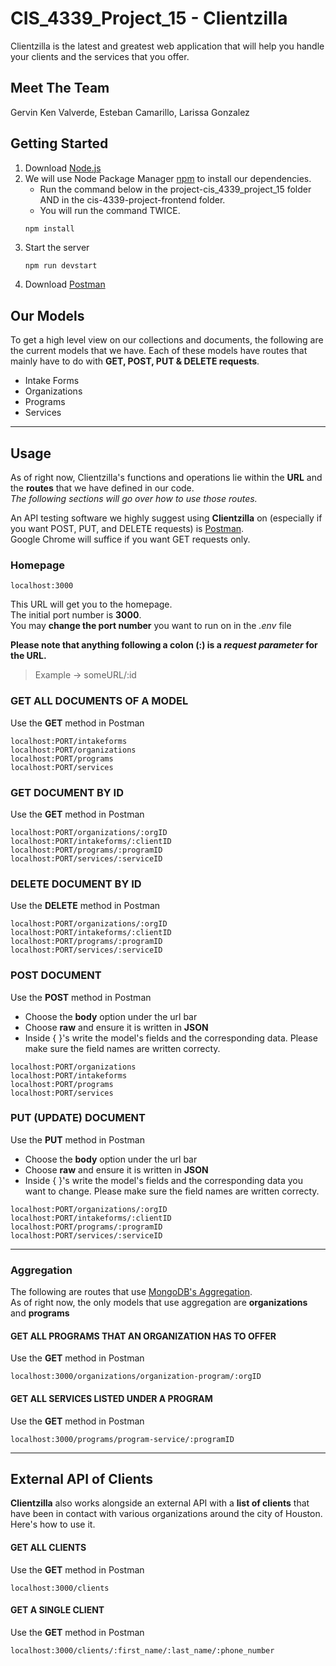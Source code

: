 # CIS_4339_Project_15 - Clientzilla
Clientzilla is the latest and greatest web application that will help you handle
your clients and the services that you offer.

## Meet The Team
Gervin Ken Valverde, Esteban Camarillo, Larissa Gonzalez

## Getting Started
1. Download [Node.js](https://nodejs.org/en/download/) 
2. We will use Node Package Manager [npm](https://docs.npmjs.com/downloading-and-installing-node-js-and-npm) to install our dependencies.
    - Run the command below in the project-cis_4339_project_15 folder AND in the cis-4339-project-frontend folder.
    - You will run the command TWICE.
    ```
    npm install
    ```
3. Start the server
    ```python
    npm run devstart
    ```
4. Download [Postman](https://www.postman.com/)

## Our Models
To get  a high level view on our collections and documents, the following are the current models that we have. Each of these models have routes that mainly have to do with **GET, POST, PUT & DELETE requests**.
- Intake Forms
- Organizations
- Programs
- Services
---
## Usage
As of right now, Clientzilla's functions and operations lie within the **URL** and the **routes** that we have defined in our code. <br>
*The following sections will go over how to use those routes.*

An API testing software we highly suggest using **Clientzilla** on (especially if you want POST, PUT, and DELETE requests) is [Postman](https://www.postman.com/). <br>
Google Chrome will suffice if you want GET requests only.

### Homepage
```
localhost:3000
``` 
This URL will get you to the homepage. <br>
The initial port number is **3000**. <br>
You may **change the port number** you want to run on in the *.env* file

**Please note that anything following a colon (:) is a _request parameter_ for the URL.**
> Example -> someURL/:id

### GET ALL DOCUMENTS OF A MODEL
Use the **GET** method in Postman
```
localhost:PORT/intakeforms
localhost:PORT/organizations
localhost:PORT/programs
localhost:PORT/services
```

### GET DOCUMENT BY ID
Use the **GET** method in Postman
```
localhost:PORT/organizations/:orgID
localhost:PORT/intakeforms/:clientID
localhost:PORT/programs/:programID
localhost:PORT/services/:serviceID
```

### DELETE DOCUMENT BY ID
Use the **DELETE** method in Postman
```
localhost:PORT/organizations/:orgID
localhost:PORT/intakeforms/:clientID
localhost:PORT/programs/:programID
localhost:PORT/services/:serviceID
```

### POST DOCUMENT
Use the **POST** method in Postman
- Choose the **body** option under the url bar
- Choose **raw** and ensure it is written in **JSON**
- Inside { }'s write the model's fields and the corresponding data. Please make sure the field names are written correcty.
```
localhost:PORT/organizations
localhost:PORT/intakeforms
localhost:PORT/programs
localhost:PORT/services
```

### PUT (UPDATE) DOCUMENT
Use the **PUT** method in Postman
- Choose the **body** option under the url bar
- Choose **raw** and ensure it is written in **JSON**
- Inside { }'s write the model's fields and the corresponding data you want to change. Please make sure the field names are written correcty.
```
localhost:PORT/organizations/:orgID
localhost:PORT/intakeforms/:clientID
localhost:PORT/programs/:programID
localhost:PORT/services/:serviceID
```
---
### Aggregation
The following are routes that use [MongoDB's Aggregation](https://docs.mongodb.com/manual/aggregation/). <br>
As of right now, the only models that use aggregation are **organizations** and **programs**

#### GET ALL PROGRAMS THAT AN ORGANIZATION HAS TO OFFER
Use the **GET** method in Postman
```
localhost:3000/organizations/organization-program/:orgID
```

#### GET ALL SERVICES LISTED UNDER A PROGRAM
Use the **GET** method in Postman
```
localhost:3000/programs/program-service/:programID
```
---
## External API of Clients
**Clientzilla** also works alongside an external API with a **list of clients** that have been in contact with various organizations around the city of Houston. Here's how to use it.

#### GET ALL CLIENTS
Use the **GET** method in Postman
```
localhost:3000/clients
```

#### GET A SINGLE CLIENT
Use the **GET** method in Postman
```
localhost:3000/clients/:first_name/:last_name/:phone_number
```
